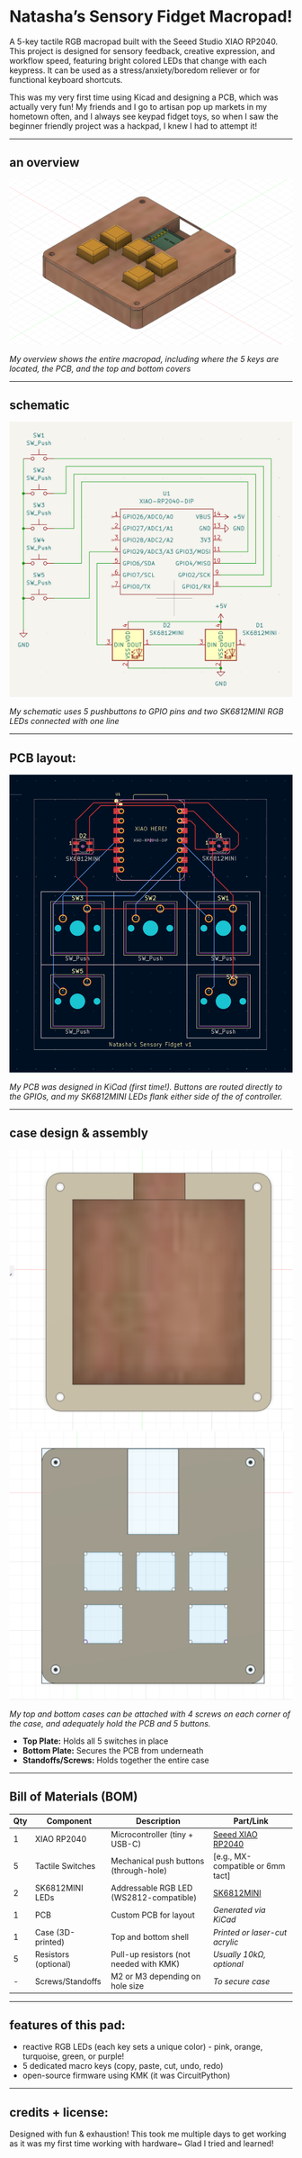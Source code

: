 # Natasha’s Sensory Fidget Macropad!

A 5-key tactile RGB macropad built with the Seeed Studio XIAO RP2040. This project is designed for sensory feedback, creative expression, and workflow speed, featuring bright colored LEDs that change with each keypress. It can be used as a stress/anxiety/boredom reliever or for functional keyboard shortcuts.

This was my very first time using Kicad and designing a PCB, which was actually very fun! My friends and I go to artisan pop up markets in my hometown often, and I always see keypad fidget toys, so when I saw the beginner friendly project was a hackpad, I knew I had to attempt it!

---
## an overview

![Hackpad Overview](images/assembled_macroPAD.png)

_My overview shows the entire macropad, including where the 5 keys are located, the PCB, and the top and bottom covers_

---

## schematic

![Schematic](images/schematic.png)

_My schematic uses 5 pushbuttons to GPIO pins and two SK6812MINI RGB LEDs connected with one line_

---

## PCB layout:

![PCB Layout](images/pcb_layout.png)

_My PCB was designed in KiCad (first time!). Buttons are routed directly to the GPIOs, and my SK6812MINI LEDs flank either side of the of controller._

---

## case design & assembly

![Case Rendering](images/bottomCase_CAD.png)
![Case Rendering](images/topCase_CAD.png)

_My top and bottom cases can be attached with 4 screws on each corner of the case, and adequately hold the PCB and 5 buttons._

- **Top Plate:** Holds all 5 switches in place
- **Bottom Plate:** Secures the PCB from underneath
- **Standoffs/Screws:** Holds together the entire case

---

## Bill of Materials (BOM)

| Qty | Component              | Description                             | Part/Link                        |
|-----|------------------------|-----------------------------------------|----------------------------------|
| 1   | XIAO RP2040            | Microcontroller (tiny + USB-C)          | [Seeed XIAO RP2040](https://www.seeedstudio.com/XIAO-RP2040-v1-0-p-5026.html) |
| 5   | Tactile Switches       | Mechanical push buttons (through-hole)  | [e.g., MX-compatible or 6mm tact] |
| 2   | SK6812MINI LEDs        | Addressable RGB LED (WS2812-compatible) | [SK6812MINI](https://www.adafruit.com/product/3484) |
| 1   | PCB                    | Custom PCB for layout                   | _Generated via KiCad_           |
| 1   | Case (3D-printed)      | Top and bottom shell                    | _Printed or laser-cut acrylic_  |
| 5   | Resistors (optional)   | Pull-up resistors (not needed with KMK) | _Usually 10kΩ, optional_        |
| -   | Screws/Standoffs       | M2 or M3 depending on hole size         | _To secure case_                |

---

## features of this pad:
- reactive RGB LEDs (each key sets a unique color) - pink, orange, turquoise, green, or purple!
- 5 dedicated macro keys (copy, paste, cut, undo, redo)
- open-source firmware using KMK (it was CircuitPython)

---

## credits + license:

Designed with fun & exhaustion! This took me multiple days to get working as it was my first time working with hardware~ Glad I tried and learned!

